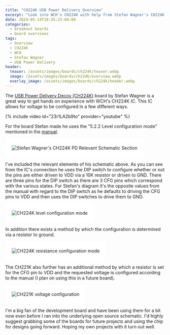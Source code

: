 ```yaml
---
title: "CH224K USB Power Delivery Overview"
excerpt: "Look into WCH's CH224K with help from Stefan Wagner's CH224K USB PD spoof board"
date: 2024-05-14T18:55:22-04:00
categories:
  - breakout boards
  - board overviews
tags:
  - Overview
  - CH224K
  - WCH
  - Stefan Wagner
  - USB Power Delivery
header:
  teaser: /assets/images/boards/ch224k/teaser.webp
  image: /assets/images/boards/ch224k/overview.webp
  overlay_image: /assets/images/boards/ch224k/header.webp
---
```


The [USB Power Delivery Decoy (CH224K)](https://oshwlab.com/wagiminator/ch224k-usb-pd-decoy) board by Stefan Wagner is a great way to get hands on experience with WCH's CH224K IC. This IC allows for voltage to be configured in a few different ways.

{% include video id="23r1LA2b9to" provider="youtube" %}

For the board Stefan made he uses the "5.2.2 Level configuration mode" mentioned in the [manual](https://www.wch-ic.com/downloads/CH224DS1_PDF.html).

<img src="{{ site.url }}{{ site.baseurl }}/assets/images/boards/ch224k/stefan-wagner-ch224k-relevant-schematic-section.webp" alt="Stefan Wagner's CH224K PD Relevant Schematic Section" style="padding: 20px; background-color: #FFF;">

I've included the relevant elements of his schematic above. As you can see from the IC's connection he uses the DIP switch to configure whether or not the pins are either driven to VDD via a 10K resistor or driven to GND. There are three pins for the DIP switch as there are 3 CFG pins which correspond with the various states. For Stefan's diagram it's the opposite values from the manual with regard to the DIP switch as he defaults to driving the CFG pins to VDD and then uses the DIP switches to drive them to GND.

<img src="{{ site.url }}{{ site.baseurl }}/assets/images/boards/ch224k/level-configuration-mode.webp" alt="CH224K level configuration mode" style="padding: 20px; background-color: #FFF;">

In addition there exists a method by which the configuration is determined via a resistor to ground.

<img src="{{ site.url }}{{ site.baseurl }}/assets/images/boards/ch224k/resistance-configuration-mode.webp" alt="CH224K resistance configuration mode" style="padding: 20px; background-color: #FFF;">

The CH221K also further has an additional method by which a resistor is set for the CFG pin to VDD and the requested voltage is configured according to the manual (I plan on using this in a future board).

<img src="{{ site.url }}{{ site.baseurl }}/assets/images/boards/ch224k/CH221K-voltage-configuration.webp" alt="CH221K voltage configuration" style="padding: 20px; background-color: #FFF;">

I'm a big fan of the development board and have been using them for a bit now even before I ran into the underlying open source schematic. I'd highly suggest grabbing some of the boards for future projects and using the chip for designs going forward. Hoping my own projects with it turn out well.
